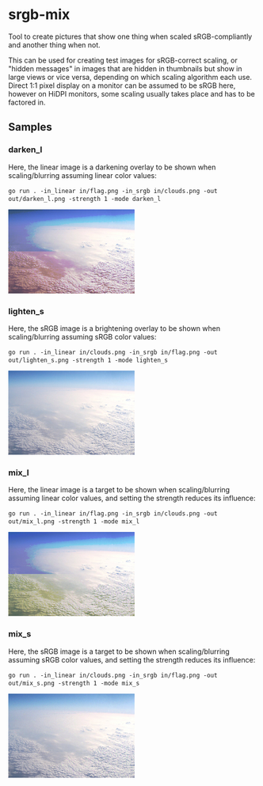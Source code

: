 # srgb-mix

Tool to create pictures that show one thing when scaled sRGB-compliantly and another thing when not.

This can be used for creating test images for sRGB-correct scaling, or "hidden messages" in images that are hidden in thumbnails but show in large views or vice versa, depending on which scaling algorithm each use. Direct 1:1 pixel display on a monitor can be assumed to be sRGB here, however on HiDPI monitors, some scaling usually takes place and has to be factored in.

## Samples

### darken_l

Here, the linear image is a darkening overlay to be shown when scaling/blurring assuming linear color values:

```
go run . -in_linear in/flag.png -in_srgb in/clouds.png -out out/darken_l.png -strength 1 -mode darken_l
```

[![darken_l](out/darken_l.png)](out/darken_l.png)

### lighten_s

Here, the sRGB image is a brightening overlay to be shown when scaling/blurring assuming sRGB color values:

```
go run . -in_linear in/clouds.png -in_srgb in/flag.png -out out/lighten_s.png -strength 1 -mode lighten_s
```

[![lighten_s](out/lighten_s.png)](out/lighten_s.png)

### mix_l

Here, the linear image is a target to be shown when scaling/blurring assuming linear color values, and setting the strength reduces its influence:

```
go run . -in_linear in/flag.png -in_srgb in/clouds.png -out out/mix_l.png -strength 1 -mode mix_l
```

[![mix_l](out/mix_l.png)](out/mix_l.png)

### mix_s

Here, the sRGB image is a target to be shown when scaling/blurring assuming sRGB color values, and setting the strength reduces its influence:

```
go run . -in_linear in/clouds.png -in_srgb in/flag.png -out out/mix_s.png -strength 1 -mode mix_s
```

[![mix_s](out/mix_s.png)](out/mix_s.png)

